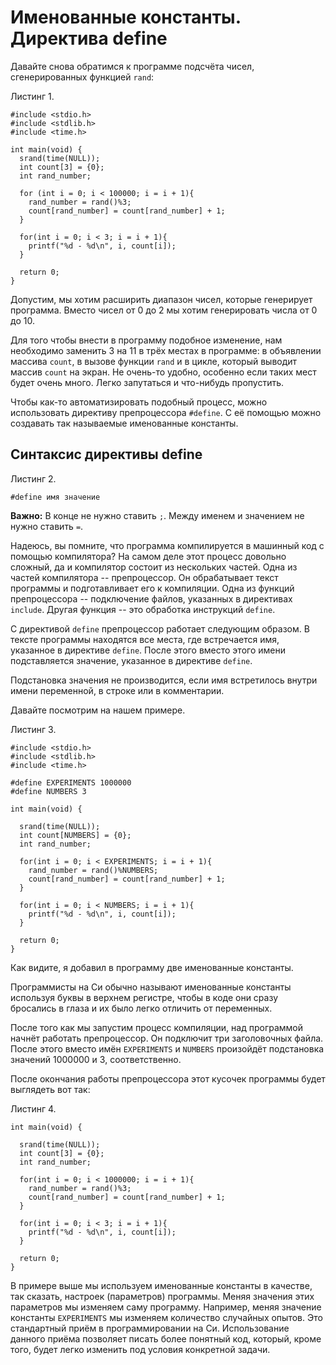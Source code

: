 # Именованные константы. Директива define

Давайте снова обратимся к программе подсчёта чисел, сгенерированных функцией `rand`:

Листинг 1.

```
#include <stdio.h>
#include <stdlib.h>
#include <time.h>

int main(void) {
  srand(time(NULL));
  int count[3] = {0};
  int rand_number;

  for (int i = 0; i < 100000; i = i + 1){
    rand_number = rand()%3;
    count[rand_number] = count[rand_number] + 1;
  }

  for(int i = 0; i < 3; i = i + 1){
    printf("%d - %d\n", i, count[i]);
  }

  return 0;
}
```

Допустим, мы хотим расширить диапазон чисел, которые генерирует программа. Вместо чисел от 0 до 2 мы хотим генерировать числа от 0 до 10.

Для того чтобы внести в программу подобное изменение, нам необходимо заменить 3 на 11 в трёх местах в программе: в объявлении массива `count`, в вызове функции `rand` и в цикле, который выводит массив `count` на экран. Не очень-то удобно, особенно если таких мест будет очень много. Легко запутаться и что-нибудь пропустить.

Чтобы как-то автоматизировать подобный процесс, можно использовать директиву препроцессора `#define`. С её помощью можно создавать так называемые именованные константы.

## Синтаксис директивы define

Листинг 2.

```
#define имя значение
```

**Важно:** В конце не нужно ставить `;`. Между именем и значением не нужно ставить `=`.

Надеюсь, вы помните, что программа компилируется в машинный код с помощью компилятора? На самом деле этот процесс довольно сложный, да и компилятор состоит из нескольких частей. Одна из частей компилятора -- препроцессор. Он обрабатывает текст программы и подготавливает его к компиляции. Одна из функций препроцессора -- подключение файлов, указанных в директивах `include`. Другая функция -- это обработка инструкций `define`.

С директивой `define` препроцессор работает следующим образом. В тексте программы находятся все места, где встречается имя, указанное в директиве `define`. После этого вместо этого имени подставляется значение, указанное в директиве `define`.

Подстановка значения не производится, если имя встретилось внутри имени переменной, в строке или в комментарии.

Давайте посмотрим на нашем примере.

Листинг 3.

```
#include <stdio.h>
#include <stdlib.h>
#include <time.h>

#define EXPERIMENTS 1000000
#define NUMBERS 3

int main(void) {

  srand(time(NULL));
  int count[NUMBERS] = {0};
  int rand_number;

  for(int i = 0; i < EXPERIMENTS; i = i + 1){
    rand_number = rand()%NUMBERS;
    count[rand_number] = count[rand_number] + 1;
  }

  for(int i = 0; i < NUMBERS; i = i + 1){
    printf("%d - %d\n", i, count[i]);
  }

  return 0;
}
```

Как видите, я добавил в программу две именованные константы.

Программисты на Си обычно называют именованные константы используя буквы в верхнем регистре, чтобы в коде они сразу бросались в глаза и их было легко отличить от переменных.

После того как мы запустим процесс компиляции, над программой начнёт работать препроцессор. Он подключит три заголовочных файла. После этого вместо имён `EXPERIMENTS` и `NUMBERS` произойдёт подстановка значений 1000000 и 3, соответственно.

После окончания работы препроцессора этот кусочек программы будет выглядеть вот так:

Листинг 4.

```
int main(void) {

  srand(time(NULL));
  int count[3] = {0};
  int rand_number;

  for(int i = 0; i < 1000000; i = i + 1){
    rand_number = rand()%3;
    count[rand_number] = count[rand_number] + 1;
  }

  for(int i = 0; i < 3; i = i + 1){
    printf("%d - %d\n", i, count[i]);
  }

  return 0;
}
```

В примере выше мы используем именованные константы в качестве, так сказать, настроек (параметров) программы. Меняя значения этих параметров мы изменяем саму программу. Например, меняя значение константы `EXPERIMENTS` мы изменяем количество случайных опытов. Это стандартный приём в программировании на Си. Использование данного приёма позволяет писать более понятный код, который, кроме того, будет легко изменить под условия конкретной задачи.
